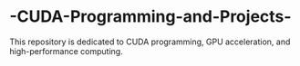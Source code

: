 # -CUDA-Programming-and-Projects-
This repository is dedicated to CUDA programming, GPU acceleration, and high-performance computing.
